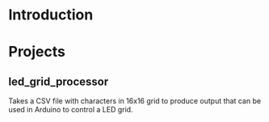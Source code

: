 # Introduction

# Projects

## led_grid_processor
Takes a CSV file with characters in 16x16 grid to produce output that can be used in Arduino to control a LED grid.